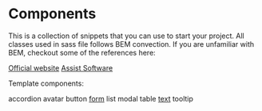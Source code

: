 # Components

This is a collection of snippets that you can use to start your project.
All classes used in sass file follows BEM convection. If you are unfamiliar with BEM, checkout some of the references here:

[Official website]('http://getbem.com/introduction/')
[Assist Software]('https://assist-software.net/blog/css-guideline-tutorial-bem-sass')

Template components:

accordion
avatar
button
[form](https://github.com/stefanlazarevic/template/tree/master/_docs/components_form.md)
list
modal
table
[text](https://github.com/stefanlazarevic/template/tree/master/_docs/components_text.md)
tooltip
